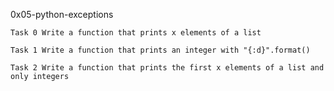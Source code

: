 0x05-python-exceptions
	
	Task 0 Write a function that prints x elements of a list
	
	Task 1 Write a function that prints an integer with "{:d}".format()

	Task 2 Write a function that prints the first x elements of a list and only integers

